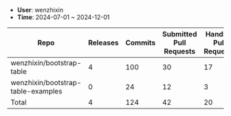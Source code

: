 * **User**: wenzhixin
* **Time**: 2024-07-01 ~ 2024-12-01

|Repo|Releases|Commits|Submitted Pull Requests|Handled Pull Requests|Closed Issues|
|---|---|---|---|---|---|
|wenzhixin/bootstrap-table|4|100|30|17|27|
|wenzhixin/bootstrap-table-examples|0|24|12|3|1|
|Total|4|124|42|20|28|